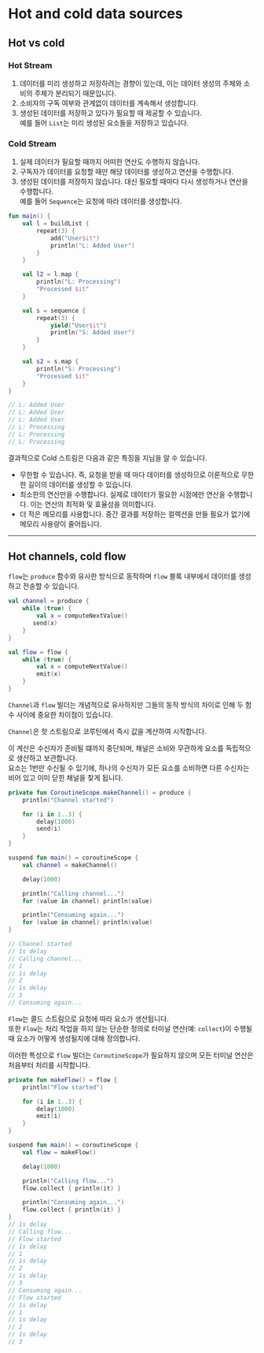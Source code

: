 # Hot and cold data sources

## Hot vs cold

### Hot Stream

1. 데이터를 미리 생성하고 저장하려는 경향이 있는데, 이는 데이터 생성의 주체와 소비의 주체가 분리되기 때문입니다.
2. 소비자의 구독 여부와 관계없이 데이터를 계속해서 생성합니다.
3. 생성된 데이터를 저장하고 있다가 필요할 때 제공할 수 있습니다.   
   예를 들어 `List`는 미리 생성된 요소들을 저장하고 있습니다.

### Cold Stream

1. 실제 데이터가 필요할 때까지 어떠한 연산도 수행하지 않습니다.
2. 구독자가 데이터를 요청할 때만 해당 데이터를 생성하고 연산을 수행합니다.
3. 생성된 데이터를 저장하지 않습니다. 대신 필요할 때마다 다시 생성하거나 연산을 수행합니다.  
   예를 들어 `Sequence`는 요청에 따라 데이터를 생성합니다.

```kotlin
fun main() {
    val l = buildList {
        repeat(3) {
            add("User$it")
            println("L: Added User")
        }
    }

    val l2 = l.map {
        println("L: Processing")
        "Processed $it"
    }

    val s = sequence {
        repeat(3) {
            yield("User$it")
            println("S: Added User")
        }
    }

    val s2 = s.map {
        println("S: Processing")
        "Processed $it"
    }
}

// L: Added User
// L: Added User
// L: Added User
// L: Processing
// L: Processing
// L: Processing
```

결과적으로 Cold 스트림은 다음과 같은 특징을 지님을 알 수 있습니다.

- 무한할 수 있습니다. 즉, 요청을 받을 때 마다 데이터를 생성하므로 이론적으로 무한한 길이의 데이터를 생성할 수 있습니다.
- 최소한의 연산만을 수행합니다. 실제로 데이터가 필요한 시점에만 연산을 수행합니다. 이는 연산의 최적화 및 효율성을 의미합니다.
- 더 적은 메모리를 사용합니다. 중간 결과를 저장하는 컬렉션을 만들 필요가 없기에 메모리 사용량이 줄어듭니다.

--------------------------------------------------------------------------------------------

## Hot channels, cold flow

`flow`는 `produce` 함수와 유사한 방식으로 동작하며 `flow` 블록 내부에서 데이터를 생성하고 전송할 수 있습니다.

```kotlin
val channel = produce {
    while (true) {
        val x = computeNextValue()
       send(x)
    }
}

val flow = flow {
    while (true) {
        val x = computeNextValue()
        emit(x)
    }
}
```

`Channel`과 `flow` 빌더는 개념적으로 유사하지만 그들의 동작 방식의 차이로 인해 두 함수 사이에 중요한 차이점이 있습니다.

`Channel`은 핫 스트림으로 코루틴에서 즉시 값을 계산하여 시작합니다.

이 계산은 수신자가 준비될 떄까지 중단되며, 채널은 소비와 무관하게 요소를 독립적으로 생산하고 보관합니다.  
요소는 1번만 수신될 수 있기에, 하나의 수신자가 모든 요소를 소비하면 다른 수신자는 비어 있고 이미 닫힌 채널을 찾게 됩니다.

```kotlin
private fun CoroutineScope.makeChannel() = produce {
    println("Channel started")

    for (i in 1..3) {
        delay(1000)
        send(i)
    }
}

suspend fun main() = coroutineScope {
    val channel = makeChannel()

    delay(1000)

    println("Calling channel...")
    for (value in channel) println(value)

    println("Consuming again...")
    for (value in channel) println(value)
}

// Channel started
// 1s delay
// Calling channel...
// 1
// 1s delay
// 2
// 1s delay
// 3
// Consuming again...
```

`Flow`는 콜드 스트림으로 요청에 따라 요소가 생산됩니다.  
또한 `Flow`는 처리 작업을 하지 않는 단순한 정의로 터미널 연산(예: `collect`)이 수행될 때 요소가 어떻게 생성될지에 대해 정의합니다.

이러한 특성으로 `flow` 빌더는 `CoroutineScope`가 필요하지 않으며 모든 터미널 연산은 처음부터 처리를 시작합니다.

```kotlin
private fun makeFlow() = flow {
    println("Flow started")

    for (i in 1..3) {
        delay(1000)
        emit(i)
    }
}

suspend fun main() = coroutineScope {
    val flow = makeFlow()

    delay(1000)

    println("Calling flow...")
    flow.collect { println(it) }

    println("Consuming again...")
    flow.collect { println(it) }
}
// 1s delay
// Calling flow...
// Flow started
// 1s delay
// 1
// 1s delay
// 2
// 1s delay
// 3
// Consuming again...
// Flow started
// 1s delay
// 1
// 1s delay
// 2
// 1s delay
// 3
```